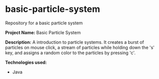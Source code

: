 # basic-particle-system
Repository for a basic particle system

<b>Project Name:</b> Basic Particle System

<b>Description:</b> A introduction to particle systems. It creates a burst of particles on mouse click, a stream of particles while holding down the 's' key, and assigns a random color to the particles by pressing 'c'.

<b>Technologies used:</b><br>
<ul>
  <li>Java</li>
</ul>

